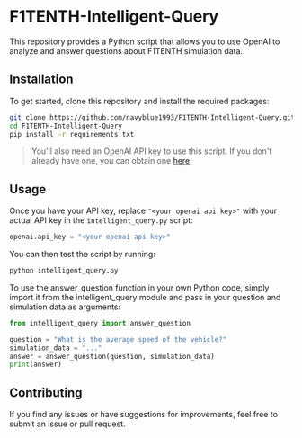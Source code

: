# F1TENTH-Intelligent-Query

This repository provides a Python script that allows you to use OpenAI to analyze and answer questions about F1TENTH simulation data.

## Installation

To get started, clone this repository and install the required packages:

```bash
git clone https://github.com/navyblue1993/F1TENTH-Intelligent-Query.git
cd F1TENTH-Intelligent-Query
pip install -r requirements.txt
```

> You'll also need an OpenAI API key to use this script. If you don't already have one, you can obtain one [here](https://platform.openai.com/account/api-keys).

## Usage

Once you have your API key, replace `"<your openai api key>"` with your actual API key in the `intelligent_query.py` script:

```python
openai.api_key = "<your openai api key>"
```

You can then test the script by running:

```bash
python intelligent_query.py
```

To use the answer_question function in your own Python code, simply import it from the intelligent_query module and pass in your question and simulation data as arguments:

```python
from intelligent_query import answer_question

question = "What is the average speed of the vehicle?"
simulation_data = "..."
answer = answer_question(question, simulation_data)
print(answer)
```

## Contributing
If you find any issues or have suggestions for improvements, feel free to submit an issue or pull request.
